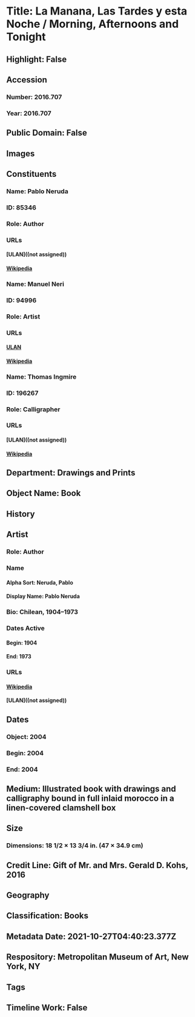 # Title: La Manana, Las Tardes y esta Noche / Morning, Afternoons and Tonight
## Highlight: False
## Accession
### Number: 2016.707
### Year: 2016.707
## Public Domain: False
## Images
## Constituents
### Name: Pablo Neruda
### ID: 85346
### Role: Author
### URLs
#### [ULAN]((not assigned))
#### [Wikipedia](https://www.wikidata.org/wiki/Q34189)
### Name: Manuel Neri
### ID: 94996
### Role: Artist
### URLs
#### [ULAN](http://vocab.getty.edu/page/ulan/500059909)
#### [Wikipedia](https://www.wikidata.org/wiki/Q6752769)
### Name: Thomas Ingmire
### ID: 196267
### Role: Calligrapher
### URLs
#### [ULAN]((not assigned))
#### [Wikipedia](https://www.wikidata.org/wiki/Q16105959)
## Department: Drawings and Prints
## Object Name: Book
## History
## Artist
### Role: Author
### Name
#### Alpha Sort: Neruda, Pablo
#### Display Name: Pablo Neruda
### Bio: Chilean, 1904–1973
### Dates Active
#### Begin: 1904
#### End: 1973
### URLs
#### [Wikipedia](https://www.wikidata.org/wiki/Q34189)
#### [ULAN]((not assigned))
## Dates
### Object: 2004
### Begin: 2004
### End: 2004
## Medium: Illustrated book with drawings and calligraphy bound in full inlaid morocco in a linen-covered clamshell box
## Size
### Dimensions: 18 1/2 × 13 3/4 in. (47 × 34.9 cm)
## Credit Line: Gift of Mr. and Mrs. Gerald D. Kohs, 2016
## Geography
## Classification: Books
## Metadata Date: 2021-10-27T04:40:23.377Z
## Respository: Metropolitan Museum of Art, New York, NY
## Tags
## Timeline Work: False